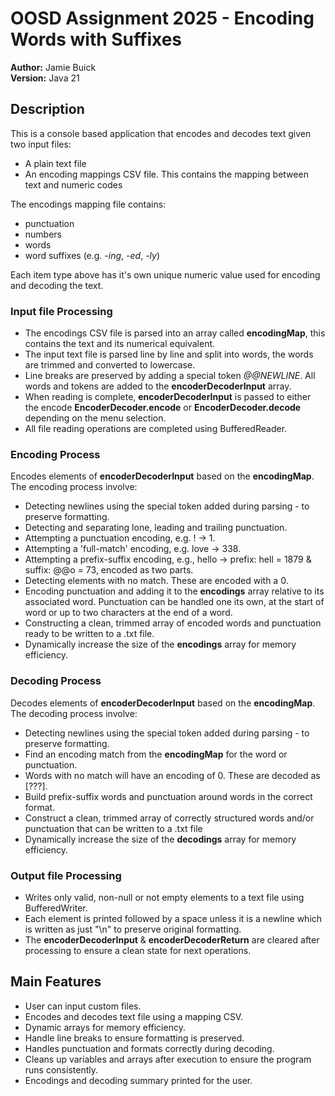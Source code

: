 # OOSD Assignment 2025 - Encoding Words with Suffixes 

**Author:** Jamie Buick   
**Version:** Java 21


## Description

This is a console based application that encodes and decodes text given two input files:
- A plain text file
- An encoding mappings CSV file. This contains the mapping between text and numeric codes


The encodings mapping file contains:
- punctuation 
- numbers
- words 
- word suffixes (e.g. *-ing*, *-ed*, *-ly*) 


Each item type above has it's own unique numeric value used for encoding and decoding the text. 

### Input file Processing
- The encodings CSV file is parsed into an array called **encodingMap**, this contains the text and its numerical equivalent. 
- The input text file is parsed line by line and split into words, the words are trimmed and converted to lowercase. 
- Line breaks are preserved by adding a special token *@@NEWLINE*. All words and tokens are added to the **encoderDecoderInput** array.
- When reading is complete, **encoderDecoderInput** is passed to either the encode **EncoderDecoder.encode** or **EncoderDecoder.decode** depending on the menu selection. 
- All file reading operations are completed using BufferedReader.

### Encoding Process

Encodes elements of **encoderDecoderInput** based on the **encodingMap**. The encoding process involve:
- Detecting newlines using the special token added during parsing - to preserve formatting.
- Detecting and separating lone, leading and trailing punctuation. 
- Attempting a punctuation encoding, e.g. ! → 1. 
- Attempting a 'full-match' encoding, e.g. love → 338.
- Attempting a prefix-suffix encoding, e.g., hello → prefix: hell = 1879 & suffix: @@o = 73, encoded as two parts.
- Detecting elements with no match. These are encoded with a 0. 
- Encoding punctuation and adding it to the **encodings** array relative to its associated word. Punctuation can be handled one its own, at the start of word or up to two characters at the end of a word. 
- Constructing a clean, trimmed array of encoded words and punctuation ready to be written to a .txt file.
- Dynamically increase the size of the **encodings** array for memory efficiency. 


### Decoding Process
Decodes elements of **encoderDecoderInput** based on the **encodingMap**. The decoding process involve:
- Detecting newlines using the special token added during parsing - to preserve formatting. 
- Find an encoding match from the **encodingMap** for the word or punctuation.
- Words with no match will have an encoding of 0. These are decoded as [???].
- Build prefix-suffix words and punctuation around words in the correct format.
- Construct a clean, trimmed array of correctly structured words and/or punctuation that can be written to a .txt file
- Dynamically increase the size of the **decodings** array for memory efficiency. 

### Output file Processing
- Writes only valid, non-null or not empty elements to a text file using BufferedWriter. 
- Each element is printed followed by a space unless it is a newline which is written as just "\n" to preserve original formatting.
- The **encoderDecoderInput** & **encoderDecoderReturn** are cleared after processing to ensure a clean state for next operations.


## Main Features
- User can input custom files.
- Encodes and decodes text file using a mapping CSV.
- Dynamic arrays for memory efficiency. 
- Handle line breaks to ensure formatting is preserved.
- Handles punctuation and formats correctly during decoding.
- Cleans up variables and arrays after execution to ensure the program runs consistently.
- Encodings and decoding summary printed for the user.













